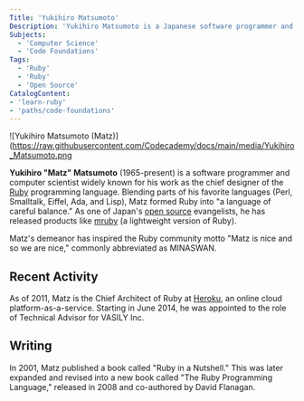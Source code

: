 ```yaml
---
Title: 'Yukihiro Matsumoto'
Description: 'Yukihiro Matsumoto is a Japanese software programmer and computer scientist widely known as the chief designer of the Ruby programming language.'
Subjects:
  - 'Computer Science'
  - 'Code Foundations'
Tags:
  - 'Ruby'
  - 'Ruby'
  - 'Open Source'
CatalogContent:
- 'learn-ruby'
- 'paths/code-foundations'
---
```


![Yukihiro Matsumoto (Matz)](https://raw.githubusercontent.com/Codecademy/docs/main/media/Yukihiro_Matsumoto.png

**Yukihiro "Matz" Matsumoto** (1965-present) is a software programmer and computer scientist widely known for his work as the chief designer of the [Ruby](https://www.codecademy.com/resources/docs/ruby) programming language. Blending parts of his favorite languages (Perl, Smalltalk, Eiffel, Ada, and Lisp), Matz formed Ruby into "a language of careful balance." As one of Japan's [open source](https://www.codecademy.com/resources/docs/open-source) evangelists, he has released products like [mruby](https://github.com/mruby/mruby) (a lightweight version of Ruby).

Matz's demeanor has inspired the Ruby community motto "Matz is nice and so we are nice," commonly abbreviated as MINASWAN.

## Recent Activity

As of 2011, Matz is the Chief Architect of Ruby at [Heroku](https://www.heroku.com/), an online cloud platform-as-a-service. Starting in June 2014, he was appointed to the role of Technical Advisor for VASILY Inc.

## Writing

In 2001, Matz published a book called "Ruby in a Nutshell." This was later expanded and revised into a new book called "The Ruby Programming Language," released in 2008 and co-authored by David Flanagan.